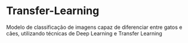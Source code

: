 # Transfer-Learning
Modelo de classificação de imagens capaz de diferenciar entre gatos e cães, utilizando técnicas de Deep Learning e Transfer Learning

